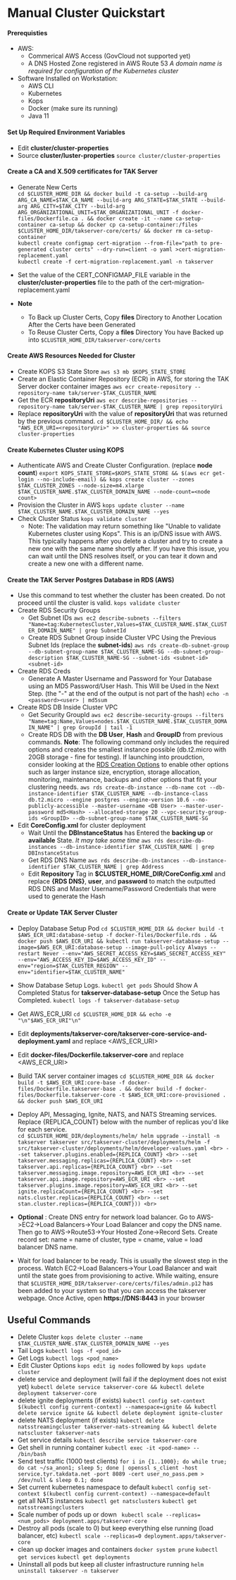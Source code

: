# Manual Cluster Quickstart

#### Prerequisties
- AWS:
  - Commerical AWS Access (GovCloud not supported yet)
  - A DNS Hosted Zone registered in AWS Route 53
  *A domain name is required for configuration of the Kubernetes cluster*
- Software Installed on Workstation:
  - AWS CLI
  - Kubernetes
  - Kops
  - Docker (make sure its running)
  - Java 11

#### Set Up Required Environment Variables 
- Edit __cluster/cluster-properties__
- Source __cluster/luster-properties__
`source cluster/cluster-properties`

#### Create a CA and X.509 certificates for TAK Server
- Generate New Certs <br>
`cd $CLUSTER_HOME_DIR && docker build -t ca-setup --build-arg ARG_CA_NAME=$TAK_CA_NAME --build-arg ARG_STATE=$TAK_STATE --build-arg ARG_CITY=$TAK_CITY --build-arg ARG_ORGANIZATIONAL_UNIT=$TAK_ORGANIZATIONAL_UNIT -f docker-files/Dockerfile.ca . && docker create -it --name ca-setup-container ca-setup && docker cp ca-setup-container:/files $CLUSTER_HOME_DIR/takserver-core/certs/ && docker rm ca-setup-container` <br>
`kubectl create configmap cert-migration --from-file="path to pre-generated cluster certs" --dry-run=client -o yaml >cert-migration-replacement.yaml` <br>
`kubectl create -f cert-migration-replacement.yaml -n takserver`
- Set the value of the CERT_CONFIGMAP_FILE variable in the __cluster/cluster-properties__ file to the path of the cert-migration-replacement.yaml


- __Note__
  - To Back up Cluster Certs, Copy __files__ Directory to Another Location After the Certs have been Generated
  - To Reuse Cluster Certs, Copy a __files__ Directory You have Backed up into `$CLUSTER_HOME_DIR/takserver-core/certs`


#### Create AWS Resources Needed for Cluster
- Create KOPS S3 State Store
`aws s3 mb $KOPS_STATE_STORE`
- Create an Elastic Container Repository (ECR) in AWS, for storing the TAK Server docker container images
`aws ecr create-repository --repository-name tak/server-$TAK_CLUSTER_NAME`
- Get the ECR __repositoryUri__
`aws ecr describe-repositories --repository-name tak/server-$TAK_CLUSTER_NAME | grep repositoryUri`
- Replace __repositoryUri__ with the value of __repositoryUri__ that was returned by the previous command.
`cd $CLUSTER_HOME_DIR/ && echo "AWS_ECR_URI=<repositoryUri>" >> cluster-properties && source cluster-properties`

#### Create Kubernetes Cluster using KOPS
- Authenticate AWS and Create Cluster Configuration. (replace __node count__)
`export KOPS_STATE_STORE=$KOPS_STATE_STORE && $(aws ecr get-login --no-include-email) && kops create cluster --zones $TAK_CLUSTER_ZONES --node-size=m4.xlarge $TAK_CLUSTER_NAME.$TAK_CLUSTER_DOMAIN_NAME --node-count=<node count>`
- Provision the Cluster in AWS
`kops update cluster --name $TAK_CLUSTER_NAME.$TAK_CLUSTER_DOMAIN_NAME --yes`
- Check Cluster Status
`kops validate cluster`
  - Note: The validation may return something like "Unable to validate Kubernetes cluster using Kops". This is an ip/DNS issue with AWS. This typically happens after you delete a cluster and try to create a new one with the same name shortly after. If you have this issue, you can wait until the DNS resolves itself, or you can tear it down and create a new one with a different name.

#### Create the TAK Server Postgres Database in RDS (AWS)
- Use this command to test whether the cluster has been created. Do not proceed until the cluster is valid.
`kops validate cluster`
- Create RDS Security Groups
  - Get Subnet IDs
  `aws ec2 describe-subnets --filters "Name=tag:KubernetesCluster,Values=$TAK_CLUSTER_NAME.$TAK_CLUSTER_DOMAIN_NAME" | grep SubnetId`
  - Create RDS Subnet Group inside Cluster VPC Using the Previous Subnet Ids (replace the __subnet-ids__)
  `aws rds create-db-subnet-group --db-subnet-group-name $TAK_CLUSTER_NAME-SG --db-subnet-group-description $TAK_CLUSTER_NAME-SG --subnet-ids <subnet-id> <subnet-id>`
- Create RDS Creds
  - Generate A Master Username and Password for Your Database using an MD5 Password/User Hash. This Will be Used in the Next Step. (the "-" at the end of the output is not part of the hash)
  `echo -n <password><user> | md5sum`
- Create RDS DB Inside Cluster VPC
  - Get Security GroupId
  `aws ec2 describe-security-groups --filters "Name=tag:Name,Values=nodes.$TAK_CLUSTER_NAME.$TAK_CLUSTER_DOMAIN_NAME" | grep GroupId | tail -1`
  - Create RDS DB with the __DB User__, __Hash__ and __GroupID__ from previous commands.  __Note__: The following command only includes the required options and creates the smallest instance possible (db.t2.micro with 20GB storage - fine for testing). If launching into proudction, consider looking at the [RDS Creation Options](https://docs.aws.amazon.com/cli/latest/reference/rds/create-db-instance.html) to enable other options such as larger instance size, encryption, storage allocation, monitoring, maintenance, backups and other options that fit your clustering needs.
  `aws rds create-db-instance --db-name cot --db-instance-identifier $TAK_CLUSTER_NAME --db-instance-class db.t2.micro --engine postgres --engine-version 10.6 --no-publicly-accessible --master-username <DB User> --master-user-password md5<Hash> --allocated-storage 20 --vpc-security-group-ids <GroupID> --db-subnet-group-name $TAK_CLUSTER_NAME-SG`
- Edit __CoreConfig.xml__ for cluster deployment
  - Wait Until the __DBInstanceStatus__ has Entered the __backing up__ or __available__ State. *It may take some time*
  `aws rds describe-db-instances --db-instance-identifier $TAK_CLUSTER_NAME | grep DBInstanceStatus`
  - Get RDS DNS Name
 `aws rds describe-db-instances --db-instance-identifier $TAK_CLUSTER_NAME | grep Address`
  - Edit __Repository__ Tag in __$CLUSTER_HOME_DIR/CoreConfig.xml__ and replace __{RDS DNS}__, __user__, and __password__ to match the outputted RDS DNS and Master Username/Password Credentials that were used to generate the Hash

#### Create or Update TAK Server Cluster

- Deploy Database Setup Pod
`cd $CLUSTER_HOME_DIR && docker build -t $AWS_ECR_URI:database-setup -f docker-files/Dockerfile.rds . &&  docker push $AWS_ECR_URI && kubectl run takserver-database-setup --image=$AWS_ECR_URI:database-setup --image-pull-policy Always --restart Never --env="AWS_SECRET_ACCESS_KEY=$AWS_SECRET_ACCESS_KEY" --env="AWS_ACCESS_KEY_ID=$AWS_ACCESS_KEY_ID" --env="region=$TAK_CLUSTER_REGION" --env="identifier=$TAK_CLUSTER_NAME"`
- Show Database Setup Logs. `kubectl get pods` Should Show A Completed Status for __takserver-database-setup__ Once the Setup has Completed.
`kubectl logs -f takserver-database-setup`
- Get AWS_ECR_URI
`cd $CLUSTER_HOME_DIR && echo -e "\n"$AWS_ECR_URI"\n"`
- Edit ____deployments/takserver-core/takserver-core-service-and-deployment.yaml____ and replace <AWS_ECR_URI>
- Edit ____docker-files/Dockerfile.takserver-core____ and replace <AWS_ECR_URI>
- Build TAK server container images
`cd $CLUSTER_HOME_DIR && docker build -t $AWS_ECR_URI:core-base -f docker-files/Dockerfile.takserver-base . && docker build -f docker-files/Dockerfile.takserver-core -t $AWS_ECR_URI:core-provisioned . && docker push $AWS_ECR_URI`
- Deploy API, Messaging, Ignite, NATS, and NATS Streaming services. Replace {REPLICA_COUNT} below with the number of replicas you'd like for each service. <br>
`cd $CLUSTER_HOME_DIR/deployments/helm/ helm upgrade --install -n takserver takserver src/takserver-cluster/deployments/helm -f src/takserver-cluster/deployments/helm/developer-values.yaml <br>
  --set takserver.plugins.enabled={REPLICA_COUNT} <br>
  --set takserver.messaging.replicas={REPLICA_COUNT} <br>
  --set takserver.api.replicas={REPLICA_COUNT} <br>
  --set takserver.messaging.image.repository=AWS_ECR_URI <br>
  --set takserver.api.image.repository=AWS_ECR_URI <br>
  --set takserver.plugins.image.repository=AWS_ECR_URI <br>
  --set ignite.replicaCount={REPLICA_COUNT} <br>
  --set nats.cluster.replicas={REPLICA_COUNT} <br>
  --set stan.cluster.replicas={REPLICA_COUNT})) <br>`


- __Optional__ : Create DNS entry for network load balancer. Go to AWS->EC2->Load Balancers->Your Load Balancer and copy the DNS name. Then go to AWS->Route53->Your Hosted Zone->Record Sets. Create record set: name = name of cluster, type = cname, value = load balancer DNS name.
- Wait for load balancer to be ready. This is usually the slowest step in the process. Watch EC2->Load Balancers->Your Load Balancer and wait until the state goes from provisioning to active. While waiting, ensure that `$CLUSTER_HOME_DIR/takserver-core/certs/files/admin.p12` has been added to your system so that you can access the takserver webpage. Once Active, open __https://DNS:8443__ in your browser


## Useful Commands
- Delete Cluster
`kops delete cluster --name $TAK_CLUSTER_NAME.$TAK_CLUSTER_DOMAIN_NAME --yes`
- Tail Logs
`kubectl logs -f <pod_id>`
- Get  Logs
`kubectl logs <pod_name>`
- Edit Cluster Options
`kops edit ig nodes` followed by `kops update cluster`
- delete service and deployment (will fail if the deployment does not exist yet)
`kubectl delete service takserver-core && kubectl delete deployment takserver-core`
- delete ignite deployments (if exists)
`kubectl config set-context $(kubectl config current-context) --namespace=ignite && kubectl delete service ignite && kubectl delete deployment ignite-cluster`
- delete NATS deployment (if exists)
`kubectl delete natsstreamingcluster takserver-nats-streaming && kubectl delete natscluster takserver-nats`
- Get service details
`kubectl describe service takserver-core`
- Get shell in running container
`kubectl exec -it <pod-name> -- /bin/bash`
- Send test traffic (1000 test clients)
`for i in {1..1000}; do while true; do cat ~/sa_anon1; sleep 5; done | openssl s_client -host service.tyr.takdata.net -port 8089 -cert user_no_pass.pem > /dev/null & sleep 0.1; done`
- Set current kubernetes namespace to default
`kubectl config set-context $(kubectl config current-context) --namespace=default`
- get all NATS instances
`kubectl get natsclusters`
`kubectl get natsstreamingclusters`
- Scale number of pods up or down
` kubectl scale --replicas=<num_pods> deployment.apps/takserver-core`
- Destroy all pods (scale to 0) but keep everything else running (load balancer, etc)
``` kubectl scale --replicas=0 deployment.apps/takserver-core ```
- clean up docker images and containers
`docker system prune`
`kubectl get services`
`kubectl get deployments`
- Uninstall all pods but keep all cluster infrastructure running
`helm uninstall takserver -n takserver`